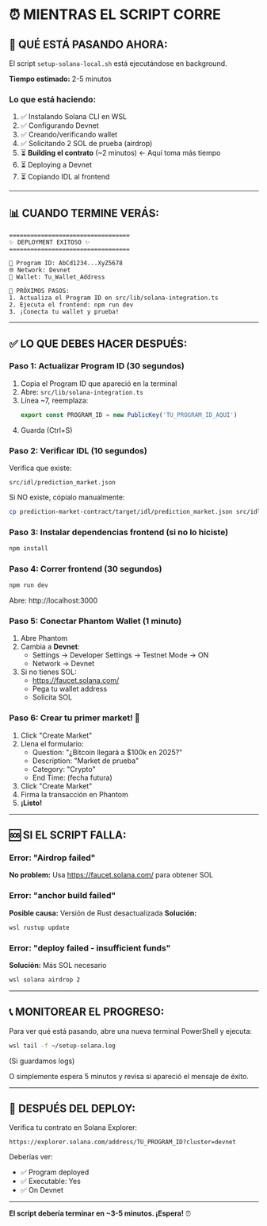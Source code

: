 # ⏰ MIENTRAS EL SCRIPT CORRE

## 🔄 **QUÉ ESTÁ PASANDO AHORA:**

El script `setup-solana-local.sh` está ejecutándose en background.

**Tiempo estimado:** 2-5 minutos

### **Lo que está haciendo:**

1. ✅ Instalando Solana CLI en WSL
2. ✅ Configurando Devnet
3. ✅ Creando/verificando wallet
4. ✅ Solicitando 2 SOL de prueba (airdrop)
5. ⏳ **Building el contrato** (~2 minutos) ← Aquí toma más tiempo
6. ⏳ Deploying a Devnet
7. ⏳ Copiando IDL al frontend

---

## 📊 **CUANDO TERMINE VERÁS:**

```
==================================
✨ DEPLOYMENT EXITOSO ✨
==================================

📍 Program ID: AbCd1234...XyZ5678
🌐 Network: Devnet
👛 Wallet: Tu_Wallet_Address

🎯 PRÓXIMOS PASOS:
1. Actualiza el Program ID en src/lib/solana-integration.ts
2. Ejecuta el frontend: npm run dev
3. ¡Conecta tu wallet y prueba!
```

---

## ✅ **LO QUE DEBES HACER DESPUÉS:**

### **Paso 1: Actualizar Program ID** (30 segundos)

1. Copia el Program ID que apareció en la terminal
2. Abre: `src/lib/solana-integration.ts`
3. Línea ~7, reemplaza:
   ```typescript
   export const PROGRAM_ID = new PublicKey('TU_PROGRAM_ID_AQUI')
   ```
4. Guarda (Ctrl+S)

### **Paso 2: Verificar IDL** (10 segundos)

Verifica que existe:

```
src/idl/prediction_market.json
```

Si NO existe, cópialo manualmente:

```bash
cp prediction-market-contract/target/idl/prediction_market.json src/idl/
```

### **Paso 3: Instalar dependencias frontend** (si no lo hiciste)

```bash
npm install
```

### **Paso 4: Correr frontend** (30 segundos)

```bash
npm run dev
```

Abre: http://localhost:3000

### **Paso 5: Conectar Phantom Wallet** (1 minuto)

1. Abre Phantom
2. Cambia a **Devnet**:
   - Settings → Developer Settings → Testnet Mode → ON
   - Network → Devnet
3. Si no tienes SOL:
   - https://faucet.solana.com/
   - Pega tu wallet address
   - Solicita SOL

### **Paso 6: Crear tu primer market!** 🎉

1. Click "Create Market"
2. Llena el formulario:
   - Question: "¿Bitcoin llegará a $100k en 2025?"
   - Description: "Market de prueba"
   - Category: "Crypto"
   - End Time: (fecha futura)
3. Click "Create Market"
4. Firma la transacción en Phantom
5. **¡Listo!**

---

## 🆘 **SI EL SCRIPT FALLA:**

### Error: "Airdrop failed"

**No problem:** Usa https://faucet.solana.com/ para obtener SOL

### Error: "anchor build failed"

**Posible causa:** Versión de Rust desactualizada
**Solución:**

```bash
wsl rustup update
```

### Error: "deploy failed - insufficient funds"

**Solución:** Más SOL necesario

```bash
wsl solana airdrop 2
```

---

## 📞 **MONITOREAR EL PROGRESO:**

Para ver qué está pasando, abre una nueva terminal PowerShell y ejecuta:

```bash
wsl tail -f ~/setup-solana.log
```

(Si guardamos logs)

O simplemente espera 5 minutos y revisa si apareció el mensaje de éxito.

---

## 🎯 **DESPUÉS DEL DEPLOY:**

Verifica tu contrato en Solana Explorer:

```
https://explorer.solana.com/address/TU_PROGRAM_ID?cluster=devnet
```

Deberías ver:

- ✅ Program deployed
- ✅ Executable: Yes
- ✅ On Devnet

---

**El script debería terminar en ~3-5 minutos. ¡Espera!** ⏰
